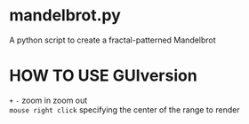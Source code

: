 # mandelbrot.py
 A python script to create a fractal-patterned Mandelbrot
# HOW TO USE GUIversion
`+` `-` zoom in zoom out<br>
`mouse right click` specifying the center of the range to render

